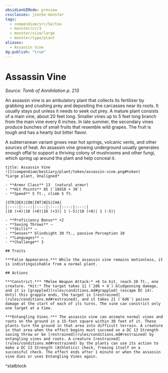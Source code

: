 ```yaml
---
obsidianUIMode: preview
cssclasses: json5e-monster
tags:
  - compendium/src/5e/toa
  - monster/cr/3
  - monster/size/large
  - monster/type/plant
aliases:
  - Assassin Vine
dg-publish: "true"
---
```

# Assassin Vine
*Source: Tomb of Annihilation p. 213*  

An assassin vine is an ambulatory plant that collects its fertilizer by grabbing and crushing prey and depositing the carcasses near its roots. It usually stays put unless it needs to seek out prey. A mature plant consists of a main vine, about 20 feet long. Smaller vines up to 5 feet long branch from the main vine every 6 inches. In late summer, the secondary vines produce bunches of small fruits that resemble wild grapes. The fruit is tough and has a hearty but bitter flavor.

A subterranean variant grows near hot springs, volcanic vents, and other sources of heat. An assassin vine growing underground usually generates enough offal to support a thriving colony of mushrooms and other fungi, which spring up around the plant and help conceal it.

```ad-statblock
title: Assassin Vine
![](compendium/bestiary/plant/token/assassin-vine.png#token)
*Large plant, Unaligned*

- **Armor Class** 13  (natural armor)
- **Hit Points** 85 (`10d10 + 30`)
- **Speed** 5 ft., climb 5 ft.

|STR|DEX|CON|INT|WIS|CHA|
|:---:|:---:|:---:|:---:|:---:|:---:|
|18 (+4)|10 (+0)|16 (+3)| 1 (-5)|10 (+0)| 1 (-5)|

- **Proficiency Bonus** +2
- **Saving Throws** ⏤
- **Skills** ⏤
- **Senses** blindsight 30 ft., passive Perception 10
- **Languages** —
- **Challenge** 3

## Traits

***False Appearance.*** While the assassin vine remains motionless, it is indistinguishable from a normal plant.

## Actions

***Constrict.*** *Melee Weapon Attack:* +6 to hit, reach 20 ft., one creature. *Hit:* The target takes 11 (`2d6 + 4`) bludgeoning damage, and it is [grappled](rules/conditions.md#grappled) (escape DC 14). Until this grapple ends, the target is [restrained](rules/conditions.md#restrained), and it takes 21 (`6d6`) poison damage at the start of each of its turns. The vine can constrict only one target at a time.

***Entangling Vines.*** The assassin vine can animate normal vines and roots on the ground in a 15-foot square within 30 feet of it. These plants turn the ground in that area into difficult terrain. A creature in that area when the effect begins must succeed on a DC 13 Strength saving throw or be [restrained](rules/conditions.md#restrained) by entangling vines and roots. A creature [restrained](rules/conditions.md#restrained) by the plants can use its action to make a DC 13 Strength (Athletics) check, freeing itself on a successful check. The effect ends after 1 minute or when the assassin vine dies or uses Entangling Vines again.
```
^statblock